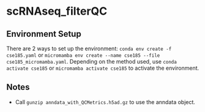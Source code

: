 # scRNAseq_filterQC

## Environment Setup
There are 2 ways to set up the environment: `conda env create -f cse185.yaml` or `micromamba env create --name cse185 --file cse185_micromamba.yaml`. Depending on the method used, use `conda activate cse185` or `micromamba activate cse185` to activate the environment.

## Notes
 - Call `gunzip anndata_with_QCMetrics.h5ad.gz` to use the anndata object.
